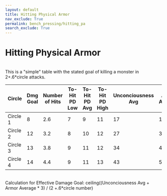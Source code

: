 ```yaml
---
layout: default
title: Hitting Physical Armor
nav_exclude: True
permalink: bench_pressing/hitting_pa
search_exclude: True
---
```

# Hitting Physical Armor

<br>
This is a "simple" table with the stated goal of killing a monster in 2+.6*circle attacks.
<br>

| Circle   | Dmg Goal | Number of Hits | To-Hit PD Low | To-Hit PD Avg | To-Hit PD High | Unconciousness Avg | Armor Average |
|----------|----------|----------------|---------------|---------------|----------------|--------------------|---------------|
| Circle 1 | 8        | 2.6            | 7             | 9             | 11             | 17                 | 1             |
| Circle 2 | 12       | 3.2            | 8             | 10            | 12             | 27                 | 3             |
| Circle 3 | 13       | 3.8            | 9             | 11            | 12             | 34                 | 4             |
| Circle 4 | 14       | 4.4            | 9             | 11            | 13             | 43                 | 5             |

<br>
Calculation for Effective Damage Goal:
ceiling((Unconciousness Avg + Armor Average * 3) / (2 +.6*circle number)